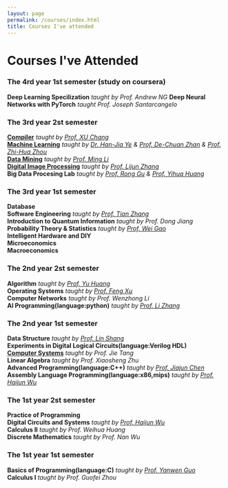 ```yaml
---
layout: page
permalink: /courses/index.html
title: Courses I've attended
---
```

# Courses I've Attended  

### The 4rd year 1st semester  (study on coursera)
**Deep Learning Specilization** *taught by Prof. Andrew NG*
**Deep Neural Networks with PyTorch** *taught Prof. Joseph Santarcangelo*
  
### The 3rd year 2st semester  
**[Compiler](https://cs.nju.edu.cn/changxu/2_compiler/index.html)** *taught by [Prof. XU Chang](https://cs.nju.edu.cn/changxu/)*  
**[Machine Learning](http://www.lamda.nju.edu.cn/ml2020/handouts.htm)** *taught by [Dr. Han-Jia Ye](http://www.lamda.nju.edu.cn/yehj/) & [Prof. De-Chuan Zhan](http://www.lamda.nju.edu.cn/zhandc/) & [Prof. Zhi-Hua Zhou](https://cs.nju.edu.cn/zhouzh/)*  
**[Data Mining](https://ai.nju.edu.cn/_upload/tpl/04/10/1040/template1040/courses/IntroDM/IntroDM.htm)** *taught by [Prof. Ming Li](http://www.lamda.nju.edu.cn/lim/)*  
**[Digital Image Processing](http://www.lamda.nju.edu.cn/chengq/course/dip2020/course_page/dip2020.html)** *taught by [Prof. Lijun Zhang](https://cs.nju.edu.cn/zlj/)*  
**Big Data Procesing Lab** *taught by [Prof. Rong Gu](https://cs.nju.edu.cn/gurong/) & [Prof. Yihua Huang](https://cs.nju.edu.cn/yhuang/)*

### The 3rd year 1st semester
**Database**  
**Software Engineering** *taught by [Prof. Tian Zhang](https://cs.nju.edu.cn/zhangtian/)*  
**Introduction to Quantum Information**  *taught by Prof. Dong Jiang*  
**Probability Theory & Statistics**  *taught by [Prof. Wei Gao](http://www.lamda.nju.edu.cn/gaow/)*  
**Intelligent Hardware and DIY**  
**Microeconomics**  
**Macroeconomics**

### The 2nd year 2st semester
**Algorithm**  *taught by [Prof. Yu Huang](https://cs.nju.edu.cn/yuhuang/)*  
**Operating Systems**  *taught by [Prof. Feng Xu](http://ics.nju.edu.cn/people/fengxu/)*  
**Computer Networks**  *taught by Prof. Wenzhong Li*  
**AI Programming(language:python)** *taught by [Prof. Li Zhang](https://ctl.nju.edu.cn/f6/b0/c20441a325296/page.htm)*   

### The 2nd year 1st semester
**Data Structure**  *taught by [Prof. Lin Shang](https://cs.nju.edu.cn/shanglin/)*  
**Experiments in Digital Logical Circuits(language:Verilog HDL)**   
**[Computer Systems](https://nju-projectn.github.io/ics-pa-gitbook/ics2019/)** *taught by Prof. Jie Tang*  
**Linear Algebra** *taught by Prof. Xiaosheng Zhu*  
**Advanced Programming(language:C++)** *taught by [Prof. Jiajun Chen](https://cs.nju.edu.cn/chenjiajun/)*  
**Assembly Language Programming(language:x86,mips)** *taught by [Prof. Haijun Wu](https://cs.nju.edu.cn/wuhaijun/)*


### The 1st year 2st semester
**Practice of Programming**   
**Digital Circuits and Systems** *taught by [Prof. Haijun Wu](https://cs.nju.edu.cn/wuhaijun/)*  
**Calculus II** *taught by Prof. Weihua Huang*  
**Discrete Mathematics** *taught by Prof. Nan Wu*  

### The 1st year 1st semester
**Basics of Programming(language:C)**  *taught by [Prof. Yanwen Guo](https://cs.nju.edu.cn/ywguo/)*  
**Calculus Ⅰ** *taught by Prof. Guofei Zhou*  